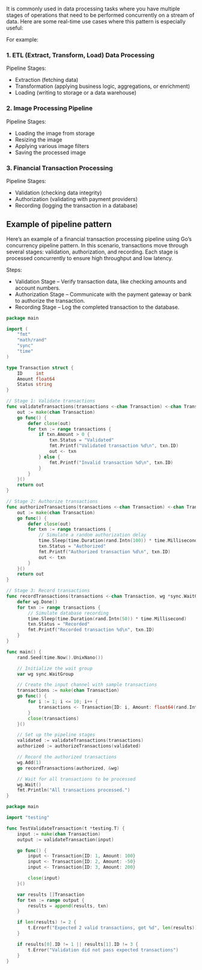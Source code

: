 It is commonly used in data processing tasks where you have multiple stages of operations that need to be performed concurrently on a stream of data. 
Here are some real-time use cases where this pattern is especially useful:

For example:

### 1. ETL (Extract, Transform, Load) Data Processing
Pipeline Stages:

- Extraction (fetching data)
- Transformation (applying business logic, aggregations, or enrichment)
- Loading (writing to storage or a data warehouse)
### 2. Image Processing Pipeline
Pipeline Stages:

- Loading the image from storage
- Resizing the image
- Applying various image filters
- Saving the processed image

### 3. Financial Transaction Processing
Pipeline Stages:

- Validation (checking data integrity)
- Authorization (validating with payment providers)
- Recording (logging the transaction in a database)

## Example of pipeline pattern

Here’s an example of a financial transaction processing pipeline using Go’s concurrency pipeline pattern. In this scenario, transactions move through several stages: validation, authorization, and recording. Each stage is processed concurrently to ensure high throughput and low latency.

Steps:

- Validation Stage – Verify transaction data, like checking amounts and account numbers.
- Authorization Stage – Communicate with the payment gateway or bank to authorize the transaction.
- Recording Stage – Log the completed transaction to the database.

```pipeline.go
package main

import (
	"fmt"
	"math/rand"
	"sync"
	"time"
)

type Transaction struct {
	ID     int
	Amount float64
	Status string
}

// Stage 1: Validate transactions
func validateTransactions(transactions <-chan Transaction) <-chan Transaction {
	out := make(chan Transaction)
	go func() {
		defer close(out)
		for txn := range transactions {
			if txn.Amount > 0 {
				txn.Status = "Validated"
				fmt.Printf("Validated transaction %d\n", txn.ID)
				out <- txn
			} else {
				fmt.Printf("Invalid transaction %d\n", txn.ID)
			}
		}
	}()
	return out
}

// Stage 2: Authorize transactions
func authorizeTransactions(transactions <-chan Transaction) <-chan Transaction {
	out := make(chan Transaction)
	go func() {
		defer close(out)
		for txn := range transactions {
			// Simulate a random authorization delay
			time.Sleep(time.Duration(rand.Intn(100)) * time.Millisecond)
			txn.Status = "Authorized"
			fmt.Printf("Authorized transaction %d\n", txn.ID)
			out <- txn
		}
	}()
	return out
}

// Stage 3: Record transactions
func recordTransactions(transactions <-chan Transaction, wg *sync.WaitGroup) {
	defer wg.Done()
	for txn := range transactions {
		// Simulate database recording
		time.Sleep(time.Duration(rand.Intn(50)) * time.Millisecond)
		txn.Status = "Recorded"
		fmt.Printf("Recorded transaction %d\n", txn.ID)
	}
}

func main() {
	rand.Seed(time.Now().UnixNano())

	// Initialize the wait group
	var wg sync.WaitGroup

	// Create the input channel with sample transactions
	transactions := make(chan Transaction)
	go func() {
		for i := 1; i <= 10; i++ {
			transactions <- Transaction{ID: i, Amount: float64(rand.Intn(1000) + 1)}
		}
		close(transactions)
	}()

	// Set up the pipeline stages
	validated := validateTransactions(transactions)
	authorized := authorizeTransactions(validated)

	// Record the authorized transactions
	wg.Add(1)
	go recordTransactions(authorized, &wg)

	// Wait for all transactions to be processed
	wg.Wait()
	fmt.Println("All transactions processed.")
}
```

```pipeline_test.go
package main

import "testing"

func TestValidateTransaction(t *testing.T) {
	input := make(chan Transaction)
	output := validateTransaction(input)

	go func() {
		input <- Transaction{ID: 1, Amount: 100}
		input <- Transaction{ID: 2, Amount: -50}
		input <- Transaction{ID: 3, Amount: 200}

		close(input)
	}()

	var results []Transaction
	for txn := range output {
		results = append(results, txn)
	}

	if len(results) != 2 {
		t.Errorf("Expected 2 valid transactions, got %d", len(results))
	}

	if results[0].ID != 1 || results[1].ID != 3 {
		t.Error("Validation did not pass expected transactions")
	}
}
```
